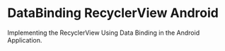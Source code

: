 # DataBinding RecyclerView Android
 Implementing the RecyclerView Using Data Binding in the Android Application.
